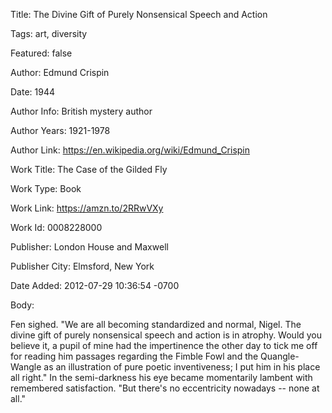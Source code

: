 Title:  The Divine Gift of Purely Nonsensical Speech and Action

Tags:   art, diversity

Featured: false

Author: Edmund Crispin

Date:   1944

Author Info: British mystery author

Author Years: 1921-1978

Author Link: https://en.wikipedia.org/wiki/Edmund_Crispin

Work Title: The Case of the Gilded Fly

Work Type: Book

Work Link: https://amzn.to/2RRwVXy

Work Id: 0008228000

Publisher: London House and Maxwell

Publisher City: Elmsford, New York

Date Added: 2012-07-29 10:36:54 -0700

Body: 

Fen sighed. "We are all becoming standardized and normal, Nigel. The divine gift of purely nonsensical speech and action is in atrophy. Would you believe it, a pupil of mine had the impertinence the other day to tick me off for reading him passages regarding the Fimble Fowl and the Quangle-Wangle as an illustration of pure poetic inventiveness; I put him in his place all right." In the semi-darkness his eye became momentarily lambent with remembered satisfaction. "But there's no eccentricity nowadays -- none at all."


